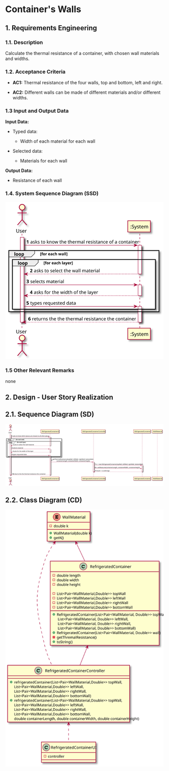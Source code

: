 # Container's Walls

## 1. Requirements Engineering


### 1.1. Description


Calculate the thermal resistance of a container, with chosen wall materials and widths.


### 1.2. Acceptance Criteria

* **AC1:** Thermal resistance of the four walls, top and bottom, left and right.

* **AC2:** Different walls can be made of different materials and/or different widths.


### 1.3 Input and Output Data


**Input Data:**

* Typed data:
	* Width of each material for each wall

* Selected data:
    * Materials for each wall

**Output Data:**

* Resistance of each wall

### 1.4. System Sequence Diagram (SSD)

![Container'sWalls_SSD](Container'sWalls_SSD.svg)

### 1.5 Other Relevant Remarks

none


## 2. Design - User Story Realization 

## 2.1. Sequence Diagram (SD)

![Container'sWalls_SD](Container'sWalls_SD.svg)

## 2.2. Class Diagram (CD)

![Container'sWalls_CD](Container'sWalls_CD.svg)


